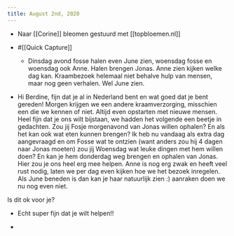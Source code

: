 ```yaml
---
title: August 2nd, 2020
---
```


- Naar [[Corine]] bleomen gestuurd met [[topbloemen.nl]]

- #[[Quick Capture]]
	 - Dinsdag avond fosse halen even June zien, woensdag fosse en woensdag ook Anne. Halen brengen Jonas. Anne zien kijken welke dag kan. Kraambezoek helemaal niet behalve hulp van mensen, maar nog geen verhalen. Wel June zien. 

- Hi Berdine, fijn dat je al in Nederland bent en wat goed dat je bent gereden! Morgen krijgen we een andere kraamverzorging, misschien een die we kennen of niet. Altijd even opstarten met nieuwe mensen. Heel fijn dat je ons wilt bijstaan, we hadden het volgende een beetje in gedachten. Zou jij Fosje morgenavond van Jonas willen ophalen? En als het kan ook wat eten kunnen brengen? Ik heb nu vandaag als extra dag aangevraagd en om Fosse wat te ontzien (want anders zou hij 4 dagen naar Jonas moeten) zou jij Woensdag wat leuke dingen met hem willen doen? En kan je hem donderdag weg brengen en ophalen van Jonas. Hier zou je ons heel erg mee helpen. Anne is nog erg zwak en heeft veel rust nodig, laten we per dag even kijken hoe we het bezoek inregelen. Als June beneden is dan kan je haar natuurlijk zien :) aanraken doen we nu nog even niet. 

Is dit ok voor je? 

- Echt super fijn dat je wilt helpen!! 

- 
